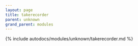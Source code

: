 ```yaml
---
layout: page
title: takerecorder
parent: unknown
grand_parent: modules
---
```


{% include autodocs/modules/unknown/takerecorder.md %}
